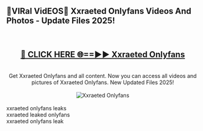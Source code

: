 <h2>🔴VIRal VidEOS🔴 Xxraeted Onlyfans Videos And Photos - Update Files 2025!</h2>
<br>
<div align="center">
<h2><a href="https://virallinks.top/odZfE0" rel="nofollow">🔴 CLICK HERE 🌐==►► Xxraeted Onlyfans</a></h2>
<br>
Get Xxraeted Onlyfans and all content. Now you can access all videos and pictures of Xxraeted Onlyfans. New Updated Files 2025!
<br>
<br>
<a href="https://virallinks.top/odZfE0" rel="nofollow" data-target="animated-image.originalLink"><img src="https://i.imgur.com/dJHk4Zq.gif)" alt="Xxraeted Onlyfans" style="max-width: 100%; display: inline-block;" data-target="animated-image.originalImage"></a>
</div>
<br>
xxraeted onlyfans leaks<br>
xxraeted leaked onlyfans<br>
xxraeted onlyfans leak